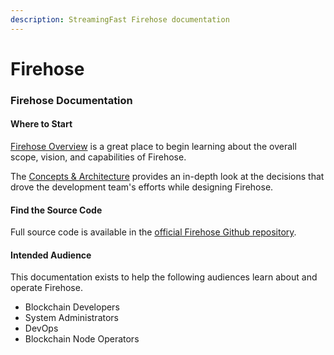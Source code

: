 ```yaml
---
description: StreamingFast Firehose documentation
---
```


# Firehose

### Firehose Documentation

#### Where to Start

[Firehose Overview](https://firehose.streamingfast.io/introduction/firehose-overview) is a great place to begin learning about the overall scope, vision, and capabilities of Firehose.

The [Concepts & Architecture](https://firehose.streamingfast.io/concepts-and-architeceture/components) provides an in-depth look at the decisions that drove the development team's efforts while designing Firehose.

#### Find the Source Code

Full source code is available in the [official Firehose Github repository](https://github.com/streamingfast/firehose).&#x20;

#### Intended Audience

This documentation exists to help the following audiences learn about and operate Firehose.

* Blockchain Developers
* System Administrators
* DevOps
* Blockchain Node Operators
